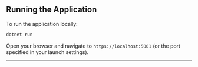 ## Running the Application

To run the application locally:

```bash
dotnet run
```

Open your browser and navigate to `https://localhost:5001` (or the port specified in your launch settings).

---


